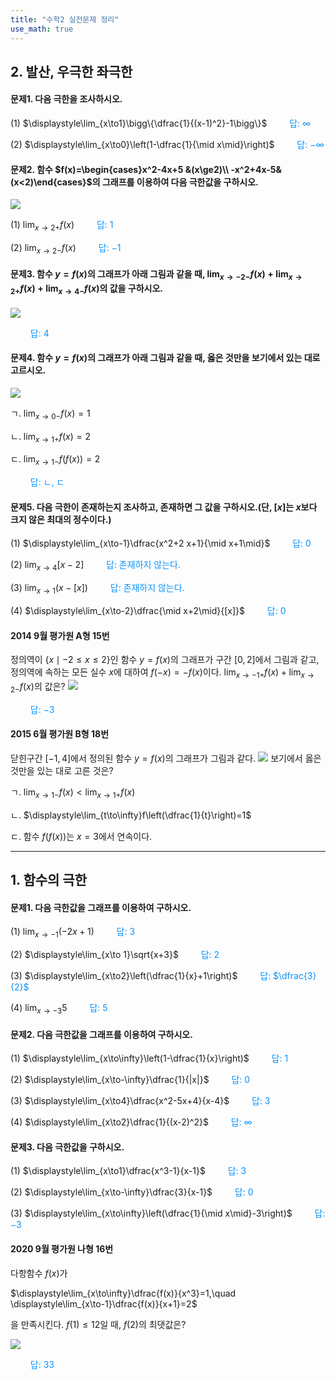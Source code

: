 ```yaml
---
title: "수학2 실전문제 정리"
use_math: true
---
```

## 2. 발산, 우극한 좌극한
#### 문제1. 다음 극한을 조사하시오.
(1) $\displaystyle\lim_{x\to1}\bigg\{\dfrac{1}{(x-1)^2}-1\bigg\}$
<span style="color: #0892FC;">$\qquad$답: $\infty$</span>

(2) $\displaystyle\lim_{x\to0}\left(1-\dfrac{1}{\mid x\mid}\right)$
<span style="color: #0892FC;">$\qquad$답: $-\infty$</span>

#### 문제2. 함수 $f(x)=\begin{cases}x^2-4x+5 &(x\ge2)\\ -x^2+4x-5&(x<2)\end{cases}$의 그래프를 이용하여 다음 극한값을 구하시오.
<img src="/assets/two cs/2-1.png"/>

(1) $\displaystyle\lim_{x\to2+}f(x)$
<span style="color: #0892FC;">$\qquad$답: $1$</span>

(2) $\displaystyle\lim_{x\to2-}f(x)$
<span style="color: #0892FC;">$\qquad$답: $-1$</span>


#### 문제3. 함수 $y=f(x)$의 그래프가 아래 그림과 같을 때, $\displaystyle\lim_{x\to-2-}f(x)+\displaystyle\lim_{x\to2+}f(x)+\displaystyle\lim_{x\to4-}f(x)$의 값을 구하시오.
<img src="/assets/two cs/2-2.png"/>

<span style="color: #0892FC;">$\qquad$답: $4$</span>



#### 문제4. 함수 $y=f(x)$의 그래프가 아래 그림과 같을 때, 옳은 것만을 보기에서 있는 대로 고르시오.
<img src="/assets/two cs/2-3.png"/>

ㄱ. $\displaystyle\lim_{x\to0-}f(x)=1$

ㄴ. $\displaystyle\lim_{x\to1+}f(x)=2$

ㄷ. $\displaystyle\lim_{x\to1-}f(f(x))=2$

<span style="color: #0892FC;">$\qquad$답: ㄴ, ㄷ</span>

#### 문제5. 다음 극한이 존재하는지 조사하고, 존재하면 그 값을 구하시오.(단, $[x]$는 $x$보다 크지 않은 최대의 정수이다.)

(1) $\displaystyle\lim_{x\to-1}\dfrac{x^2+2 x+1}{\mid x+1\mid}$
<span style="color: #0892FC;">$\qquad$답: $0$</span>

(2) $\displaystyle\lim_{x\to4}[x-2]$
<span style="color: #0892FC;">$\qquad$답: 존재하지 않는다.</span>

(3) $\displaystyle\lim_{x\to1}(x-[x])$
<span style="color: #0892FC;">$\qquad$답: 존재하지 않는다.</span>

(4) $\displaystyle\lim_{x\to-2}\dfrac{\mid x+2\mid}{[x]}$
<span style="color: #0892FC;">$\qquad$답: $0$</span>

#### 2014 9월 평가원 A형 15번

정의역이 $\{x\mid -2\le x\le2\}$인 함수 $y=f(x)$의 그래프가 구간 $[0, 2]$에서 그림과 같고, 정의역에 속하는 모든 실수 $x$에 대하여 $f(-x)=-f(x)$이다. $\displaystyle\lim_{x\to-1+}f(x)+\displaystyle\lim_{x\to2-}f(x)$의 값은?
<img src="/assets/two cs/2-4.jpg"/>

<span style="color: #0892FC;">$\qquad$답: $-3$</span>

#### 2015 6월 평가원 B형 18번

닫힌구간 $[-1, 4]$에서 정의된 함수 $y=f(x)$의 그래프가 그림과 같다.
<img src="/assets/two cs/2-5.jpg"/>
보기에서 옳은 것만을 있는 대로 고른 것은?

ㄱ. $\displaystyle\lim_{x\to1-}f(x)<\displaystyle\lim_{x\to1+}f(x)$

ㄴ. $\displaystyle\lim_{t\to\infty}f\left(\dfrac{1}{t}\right)=1$

ㄷ. 함수 $f(f(x))$는 $x=3$에서 연속이다. 



***
## 1. 함수의 극한
#### 문제1. 다음 극한값을 그래프를 이용하여 구하시오.

(1) $\displaystyle\lim_{x\to-1}(-2x+1)$
<span style="color: #0892FC;">$\qquad$답: $3$</span>

(2) $\displaystyle\lim_{x\to 1}\sqrt{x+3}$
<span style="color: #0892FC;">$\qquad$답: $2$</span>

(3) $\displaystyle\lim_{x\to2}\left(\dfrac{1}{x}+1\right)$ 
<span style="color: #0892FC;">$\qquad$답: $\dfrac{3}{2}$  
</span>

(4) $\displaystyle\lim_{x\to-3}5$
<span style="color: #0892FC;">$\qquad$답: $5$</span>

#### 문제2. 다음 극한값을 그래프를 이용하여 구하시오.

(1) $\displaystyle\lim_{x\to\infty}\left(1-\dfrac{1}{x}\right)$
<span style="color: #0892FC;">$\qquad$답: $1$</span>

(2) $\displaystyle\lim_{x\to-\infty}\dfrac{1}{|x|}$
<span style="color: #0892FC;">$\qquad$답: $0$</span>

(3) $\displaystyle\lim_{x\to4}\dfrac{x^2-5x+4}{x-4}$
<span style="color: #0892FC;">$\qquad$답: $3$</span>

(4) $\displaystyle\lim_{x\to2}\dfrac{1}{(x-2)^2}$
<span style="color: #0892FC;">$\qquad$답: $\infty$</span>

#### 문제3. 다음 극한값을 구하시오.

(1) $\displaystyle\lim_{x\to1}\dfrac{x^3-1}{x-1}$
<span style="color: #0892FC;">$\qquad$답: $3$</span>

(2) $\displaystyle\lim_{x\to-\infty}\dfrac{3}{x-1}$
<span style="color: #0892FC;">$\qquad$답: $0$</span>

(3) $\displaystyle\lim_{x\to\infty}\left(\dfrac{1}{\mid x\mid}-3\right)$
<span style="color: #0892FC;">$\qquad$답: $-3$</span>

#### 2020 9월 평가원 나형 16번
다항함수 $f(x)$가

$\displaystyle\lim_{x\to\infty}\dfrac{f(x)}{x^3}=1,\quad \displaystyle\lim_{x\to-1}\dfrac{f(x)}{x+1}=2$

을 만족시킨다. $f(1)\le 12$일 때, $f(2)$의 최댓값은?

<img src="/assets/two cs/모고1.jpg"/>

<span style="color: #0892FC;">$\qquad$답: $33$</span>
